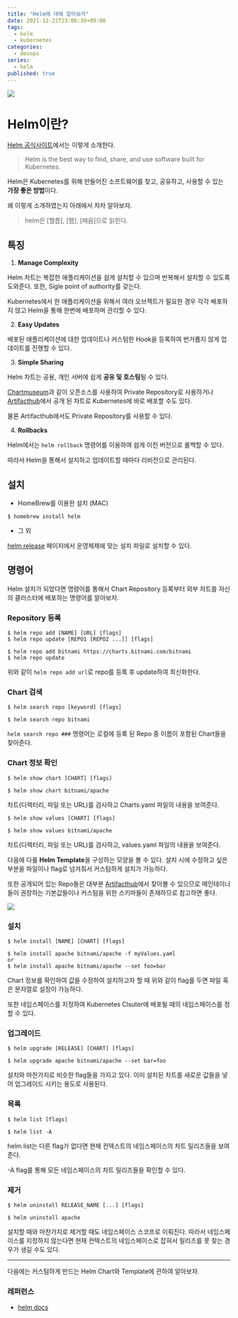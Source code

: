 ```yaml
---
title: "Helm에 대해 알아보자"
date: 2021-12-22T23:06:30+09:00
tags:
  - helm
  - kubernetes
categories:
  - devops
series:
  - helm
published: true
---
```


![](https://github.com/lee20h/blog/assets/59367782/38a4aad9-2386-4027-a99f-902e2622faec)

# Helm이란?
[Helm 공식사이트](https://helm.sh/)에서는 이렇게 소개한다.
> Helm is the best way to find, share, and use software built for Kubernetes.

Helm은 Kubernetes를 위해 만들어진 소프트웨어를 찾고, 공유하고, 사용할 수 있는 **가장 좋은 방법**이다.

왜 이렇게 소개하였는지 아래에서 차차 알아보자.

> helm은 [헬름], [헴], [헤음]으로 읽힌다.

## 특징

1. **Manage Complexity**

Helm 차트는 복잡한 애플리케이션을 쉽게 설치할 수 있으며 반복해서 설치할 수 있도록 도와준다. 또한, Sigle point of authority를 갖는다.

Kubernetes에서 한 애플리케이션을 위해서 여러 오브젝트가 필요한 경우 각각 배포하지 않고 Helm을 통해 한번에 배포하며 관리할 수 있다.

2. **Easy Updates**

배포된 애플리케이션에 대한 업데이트나 커스텀한 Hook을 등록하여 번거롭지 않게 업데이트를 진행할 수 있다.

3. **Simple Sharing**

Helm 차트는 공용, 개인 서버에 쉽게 **공유 및 호스팅**될 수 있다.

[Chartmuseum](https://chartmuseum.com/)과 같이 오픈소스를 사용하여 Private Repository로 사용하거나 [Artifacthub](https://artifacthub.io/)에서 공개 된 차트로 Kubernetes에 바로 배포할 수도 있다.

물론 Artifacthub에서도 Private Repository를 사용할 수 있다.

4. **Rollbacks**

Helm에서는 `helm rollback` 명령어를 이용하여 쉽게 이전 버전으로 롤백할 수 있다.

따라서 Helm을 통해서 설치하고 업데이트할 때마다 리비전으로 관리된다.

## 설치

- HomeBrew를 이용한 설치 (MAC)
```
$ homebrew install helm
```
- 그 외

[helm release](https://github.com/helm/helm/releases) 페이지에서 운영체제에 맞는 설치 파일로 설치할 수 있다.


## 명령어

Helm 설치가 되었다면 명령어를 통해서 Chart Repository 등록부터 외부 차트를 자신의 클러스터에 배포하는 명령어를 알아보자.

### Repository 등록

```
$ helm repo add [NAME] [URL] [flags]
$ helm repo update [REPO1 [REPO2 ...]] [flags]

$ helm repo add bitnami https://charts.bitnami.com/bitnami
$ helm repo update
```
위와 같이 `helm repo add url`로 repo를 등록 후 update하여 최신화한다.

### Chart 검색

```
$ helm search repo [keyword] [flags]

$ helm search repo bitnami
```

`helm search repo ###` 명령어는 로컬에 등록 된 Repo 중 이름이 포함된 Chart들을 찾아준다.

### Chart 정보 확인

```
$ helm show chart [CHART] [flags]

$ helm show chart bitnami/apache
```

차트(디렉터리, 파일 또는 URL)를 검사하고 Charts.yaml 파일의 내용을 보여준다.

```
$ helm show values [CHART] [flags]

$ helm show values bitnami/apache
```

차트(디렉터리, 파일 또는 URL)를 검사하고, values.yaml 파일의 내용을 보여준다.

다음에 다룰 **Helm Template**을 구성하는 모양을 볼 수 있다.
설치 시에 수정하고 싶은 부분을 파일이나 flag로 넘겨줘서 커스텀하게 설치가 가능하다.

또한 공개되어 있는 Repo들은 대부분 [Artifacthub](https://artifacthub.io/)에서 찾아볼 수 있으므로 메인테이너들이 권장하는 기본값들이나 커스텀을 위한 스키마들이 존재하므로 참고하면 좋다.

![](https://github.com/lee20h/blog/assets/59367782/a1b3fcb1-2ec2-4233-b08b-9400bdd25a87)


### 설치
```
$ helm install [NAME] [CHART] [flags]

$ helm install apache bitnami/apache -f myValues.yaml
or
$ helm install apache bitnami/apache --set foo=bar
```

Chart 정보를 확인하여 값을 수정하여 설치하고자 할 때 위와 같이 flag를 두면 파일 혹은 문자열로 설정이 가능하다.

또한 네임스페이스를 지정하여 Kubernetes Clsuter에 배포될 때의 네임스페이스를 정할 수 있다.

### 업그레이드

```
$ helm upgrade [RELEASE] [CHART] [flags]

$ helm upgrade apache bitnami/apache --set bar=foo
```

설치와 마찬가지로 비슷한 flag들을 가지고 있다. 이미 설치된 차트를 새로운 값들을 넣어 업그레이드 시키는 용도로 사용된다.

### 목록

```
$ helm list [flags]

$ helm list -A
```

helm list는 다른 flag가 없다면 현재 컨텍스트의 네임스페이스의 차트 릴리즈들을 보여준다.

-A flag를 통해 모든 네임스페이스의 차트 릴리즈들을 확인할 수 있다.

### 제거

```
$ helm uninstall RELEASE_NAME [...] [flags]

$ helm uninstall apache
```

설치할 때와 마찬가지로 제거할 때도 네임스페이스 스코프로 이뤄진다. 따라서 네임스페이스를 지정하지 않는다면 현재 컨텍스트의 네임스페이스로 잡혀서 릴리즈를 못 찾는 경우가 생길 수도 있다.

---

다음에는 커스텀하게 만드는 Helm Chart와 Template에 관하여 알아보자.

### 레퍼런스
- [helm docs](https://helm.sh/docs/helm/helm/)
